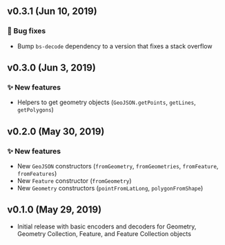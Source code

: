 ## v0.3.1 (Jun 10, 2019)

### :bug: Bug fixes

- Bump `bs-decode` dependency to a version that fixes a stack overflow

## v0.3.0 (Jun 3, 2019)

### :sparkles: New features

- Helpers to get geometry objects (`GeoJSON.getPoints`, `getLines`, `getPolygons`)

## v0.2.0 (May 30, 2019)

### :sparkles: New features

- New `GeoJSON` constructors (`fromGeometry`, `fromGeometries`, `fromFeature`, `fromFeatures`)
- New `Feature` constructor (`fromGeometry`)
- New `Geometry` constructors (`pointFromLatLong`, `polygonFromShape`)

## v0.1.0 (May 29, 2019)

- Initial release with basic encoders and decoders for Geometry, Geometry Collection, Feature, and Feature Collection objects
